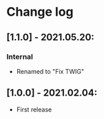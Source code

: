 # Change log

## [1.1.0] - 2021.05.20:
### Internal
- Renamed to "Fix TWIG"

## [1.0.0] - 2021.02.04:
- First release
